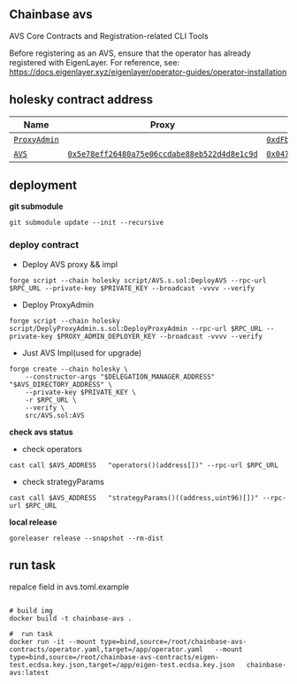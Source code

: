 
## Chainbase avs 

AVS Core Contracts and Registration-related CLI Tools

Before registering as an AVS, ensure that the operator has already registered with EigenLayer. For reference, see: https://docs.eigenlayer.xyz/eigenlayer/operator-guides/operator-installation


## holesky contract address

| Name | Proxy | Implementation | Notes |
| -------- | -------- | -------- | -------- |
| [`ProxyAdmin`](https://github.com/OpenZeppelin/openzeppelin-contracts/blob/master/contracts/proxy/transparent/ProxyAdmin.sol) |  | [`0xdFbD62c5d8C5739852f67F2D7d2148FC5Bf2ce8E`](https://holesky.etherscan.io/address/0xdfbd62c5d8c5739852f67f2d7d2148fc5bf2ce8e) | onwer:0xB3500b9D97C1F26B92f248CACa6906C02b34409A |
| [`AVS`](https://github.com/chainbase-labs/chainbase-avs-contracts/blob/main/src/AVS.sol) |[`0x5e78eff26480a75e06ccdabe88eb522d4d8e1c9d`](https://holesky.etherscan.io/address/0x5e78eff26480a75e06ccdabe88eb522d4d8e1c9d#code) | [`0x0470364dcec9a1da4a011ac23df6f50d9f6da60f`](https://holesky.etherscan.io/address/0x0470364dcec9a1da4a011ac23df6f50d9f6da60f#code) | Proxy: [`TUP@4.7.1`](https://github.com/OpenZeppelin/openzeppelin-contracts/blob/v4.7.1/contracts/proxy/transparent/TransparentUpgradeableProxy.sol) |




## deployment
 **git submodule**

`git submodule update --init --recursive`


### deploy contract

- Deploy AVS proxy && impl

`forge script --chain holesky script/AVS.s.sol:DeployAVS --rpc-url $RPC_URL --private-key $PRIVATE_KEY --broadcast -vvvv --verify`

- Deploy ProxyAdmin

`forge script --chain holesky script/DeplyProxyAdmin.s.sol:DeployProxyAdmin --rpc-url $RPC_URL --private-key $PROXY_ADMIN_DEPLOYER_KEY --broadcast -vvvv --verify`

- Just AVS Impl(used for upgrade)

```shell
forge create --chain holesky \
    --constructor-args "$DELEGATION_MANAGER_ADDRESS" "$AVS_DIRECTORY_ADDRESS" \
    --private-key $PRIVATE_KEY \
    -r $RPC_URL \
    --verify \
    src/AVS.sol:AVS
```

**check avs status**

- check operators

`cast call $AVS_ADDRESS   "operators()(address[])" --rpc-url $RPC_URL`


- check strategyParams

`cast call $AVS_ADDRESS   "strategyParams()((address,uint96)[])" --rpc-url $RPC_URL`



**local release**

`goreleaser release --snapshot --rm-dist`


## run task

repalce field in avs.toml.example

```shell

# build img
docker build -t chainbase-avs .

#  run task 
docker run -it --mount type=bind,source=/root/chainbase-avs-contracts/operator.yaml,target=/app/operator.yaml   --mount type=bind,source=/root/chainbase-avs-contracts/eigen-test.ecdsa.key.json,target=/app/eigen-test.ecdsa.key.json   chainbase-avs:latest

```